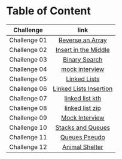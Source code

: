 # Table of Content

| Challenge    |                                                  link                                                   |
| ------------ | :-----------------------------------------------------------------------------------------------------: |
| Challenge 01 | [Reverse an Array](https://github.com/HamzaAhmad97/data-structures-and-algorithms/tree/main/python/code_challenges/array_reverse/README.md) |
| Challenge 02 | [Insert in the Middle](https://github.com/HamzaAhmad97/data-structures-and-algorithms/tree/main/python/code_challenges/array_insert_shift/README.md) |
| Challenge 03 | [Binary Search](https://github.com/HamzaAhmad97/data-structures-and-algorithms/tree/main/python/code_challenges/array_binary_search) |
| Challenge 04 | [mock interview]() |
| Challenge 05 | [Linked Lists](https://github.com/HamzaAhmad97/data-structures-and-algorithms/blob/main/python/code_challenges/linked_list/README.md) |
| Challenge 06 | [Linked Lists Insertion](https://github.com/HamzaAhmad97/data-structures-and-algorithms/blob/main/python/code_challenges/linked-list-insertion/README.md) |
| Challenge 07 | [linked list kth](https://github.com/HamzaAhmad97/data-structures-and-algorithms/tree/main/python/code_challenges/linked-list-kth) |
| Challenge 08 | [linked list zip](https://github.com/HamzaAhmad97/data-structures-and-algorithms/blob/main/python/code_challenges/linked-list-zip/README.md) |
| Challenge 09 | [Mock Interview]() |
| Challenge 10 | [Stacks and Queues](https://github.com/HamzaAhmad97/data-structures-and-algorithms/blob/main/python/code_challenges/stack-and-queue/README.md) |
| Challenge 11 | [Queues Pseudo](https://github.com/HamzaAhmad97/data-structures-and-algorithms/blob/main/python/code_challenges/stack-queue-pseudo/README.md) |
| Challenge 12 | [Animal Shelter](https://github.com/HamzaAhmad97/data-structures-and-algorithms/blob/main/python/code_challenges/stack-queue-animal-shelter/README.md) |
